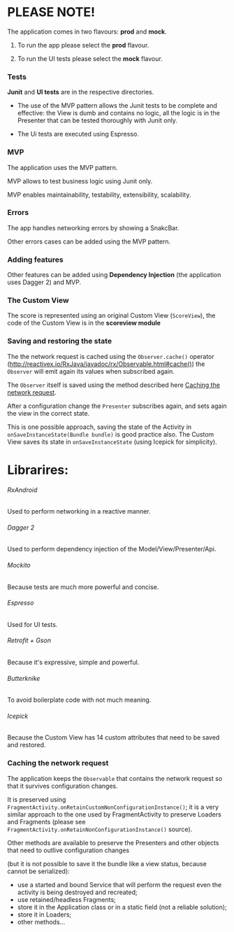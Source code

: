 # PLEASE NOTE!
The application comes in two flavours: **prod** and **mock**.

1. To run the app please select the **prod** flavour.

2. To run the UI tests please select the **mock** flavour.

###  Tests
**Junit** and **UI tests** are in the respective directories.

- The use of the MVP pattern allows the Junit tests to be complete and effective: the View is dumb and contains
no logic, all the logic is in the Presenter that can be tested thoroughly with Junit only.

- The Ui tests are executed using Espresso.


###  MVP
The application uses the MVP pattern.

MVP allows to test business logic using Junit only.

MVP enables maintainability, testability, extensibility, scalability.

###  Errors
The app handles networking errors by showing a SnakcBar.

Other errors cases can be added using the MVP pattern.

###  Adding features
Other features can be added using **Dependency Injection** (the application uses Dagger 2) and MVP.

###  The Custom View
The score is represented using an original Custom View (`ScoreView`), the code of the Custom View is in the **scoreview module**

###  Saving and restoring the state
The the network request is cached using the `Observer.cache()` operator (http://reactivex.io/RxJava/javadoc/rx/Observable.html#cache())
the `Observer` will emit again its values when subscribed again.

The `Observer` itself is saved using the method described here [Caching the network request](#caching-the-network-request).

After a configuration change the `Presenter` subscribes again, and sets again the view in the correct state.

This is one possible approach, saving the state of the Activity in `onSaveInstanceState(Bundle bundle)` is good practice also.
The Custom View
saves its state in `onSaveInstanceState` (using Icepick for simplicity).


#  Librarires:

###### RxAndroid
Used to perform networking in a reactive manner.

###### Dagger 2
Used to perform dependency injection of the Model/View/Presenter/Api.

###### Mockito
Because tests are much more powerful and concise.

###### Espresso
Used for UI tests.

###### Retrofit + Gson
Because it's expressive, simple and powerful.

###### Butterknike
To avoid boilerplate code with not much meaning.

###### Icepick
Because the Custom View has 14 custom attributes that need to be saved and restored.


### Caching the network request

The application keeps the `Observable` that contains the network request so that it survives configuration changes.

It is preserved using `FragmentActivity.onRetainCustomNonConfigurationInstance()`;
it is a very similar approach to the one used by FragmentActivity to preserve Loaders and Fragments
(please see `FragmentActivity.onRetainNonConfigurationInstance()` source).

Other methods are available to preserve the Presenters and other objects that need to outlive configuration changes

(but it is not possible to save it the bundle like a view status, because cannot be serialized):

 - use a started and bound Service that will perform the request even the activity is being destroyed and recreated;
 - use retained/headless Fragments;
 - store it in the Application class or in a static field (not a reliable solution);
 - store it in Loaders;
 - other methods...

